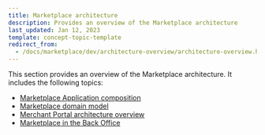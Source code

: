 ```yaml
---
title: Marketplace architecture
description: Provides an overview of the Marketplace architecture
last_updated: Jan 12, 2023
template: concept-topic-template
redirect_from:
  - /docs/marketplace/dev/architecture-overview/architecture-overview.html
---
```


This section provides an overview of the Marketplace architecture. It includes the following topics:
* [Marketplace Application composition](/docs/scos/dev/architecture/marketplace-architecture/marketplace-application-composition.html)
* [Marketplace domain model](/docs/scos/dev/architecture/marketplace-architecture/marketplace-domain-model.html)
* [Merchant Portal architecture overview](/docs/scos/dev/architecture/marketplace-architecture/marketplace-merchant-portal-architecture-overview.html)
* [Marketplace in the Back Office](/docs/scos/dev/architecture/marketplace-architecture/marketplace-in-back-office.html)
